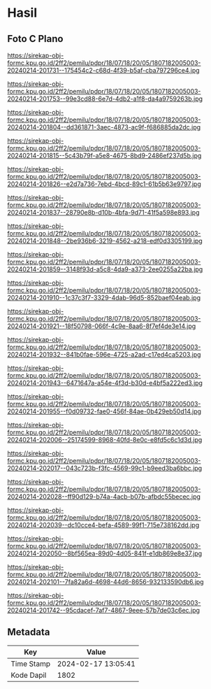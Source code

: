 # Hasil

## Foto C Plano

https://sirekap-obj-formc.kpu.go.id/2ff2/pemilu/pdpr/18/07/18/20/05/1807182005003-20240214-201731--175454c2-c68d-4f39-b5af-cba797296ce4.jpg

https://sirekap-obj-formc.kpu.go.id/2ff2/pemilu/pdpr/18/07/18/20/05/1807182005003-20240214-201753--99e3cd88-6e7d-4db2-a1f8-da4a9759263b.jpg

https://sirekap-obj-formc.kpu.go.id/2ff2/pemilu/pdpr/18/07/18/20/05/1807182005003-20240214-201804--dd361871-3aec-4873-ac9f-f686885da2dc.jpg

https://sirekap-obj-formc.kpu.go.id/2ff2/pemilu/pdpr/18/07/18/20/05/1807182005003-20240214-201815--5c43b79f-a5e8-4675-8bd9-2486ef237d5b.jpg

https://sirekap-obj-formc.kpu.go.id/2ff2/pemilu/pdpr/18/07/18/20/05/1807182005003-20240214-201826--e2d7a736-7ebd-4bcd-89c1-61b5b63e9797.jpg

https://sirekap-obj-formc.kpu.go.id/2ff2/pemilu/pdpr/18/07/18/20/05/1807182005003-20240214-201837--28790e8b-d10b-4bfa-9d71-41f5a598e893.jpg

https://sirekap-obj-formc.kpu.go.id/2ff2/pemilu/pdpr/18/07/18/20/05/1807182005003-20240214-201848--2be936b6-3219-4562-a218-edf0d3305199.jpg

https://sirekap-obj-formc.kpu.go.id/2ff2/pemilu/pdpr/18/07/18/20/05/1807182005003-20240214-201859--3148f93d-a5c8-4da9-a373-2ee0255a22ba.jpg

https://sirekap-obj-formc.kpu.go.id/2ff2/pemilu/pdpr/18/07/18/20/05/1807182005003-20240214-201910--1c37c3f7-3329-4dab-96d5-852baef04eab.jpg

https://sirekap-obj-formc.kpu.go.id/2ff2/pemilu/pdpr/18/07/18/20/05/1807182005003-20240214-201921--18f50798-066f-4c9e-8aa6-8f7ef4de3e14.jpg

https://sirekap-obj-formc.kpu.go.id/2ff2/pemilu/pdpr/18/07/18/20/05/1807182005003-20240214-201932--841b0fae-596e-4725-a2ad-c17ed4ca5203.jpg

https://sirekap-obj-formc.kpu.go.id/2ff2/pemilu/pdpr/18/07/18/20/05/1807182005003-20240214-201943--6471647a-a54e-4f3d-b30d-e4bf5a222ed3.jpg

https://sirekap-obj-formc.kpu.go.id/2ff2/pemilu/pdpr/18/07/18/20/05/1807182005003-20240214-201955--f0d09732-fae0-456f-84ae-0b429eb50d14.jpg

https://sirekap-obj-formc.kpu.go.id/2ff2/pemilu/pdpr/18/07/18/20/05/1807182005003-20240214-202006--25174599-8968-40fd-8e0c-e8fd5c6c1d3d.jpg

https://sirekap-obj-formc.kpu.go.id/2ff2/pemilu/pdpr/18/07/18/20/05/1807182005003-20240214-202017--043c723b-f3fc-4569-99c1-b9eed3ba6bbc.jpg

https://sirekap-obj-formc.kpu.go.id/2ff2/pemilu/pdpr/18/07/18/20/05/1807182005003-20240214-202028--ff90d129-b74a-4acb-b07b-afbdc55becec.jpg

https://sirekap-obj-formc.kpu.go.id/2ff2/pemilu/pdpr/18/07/18/20/05/1807182005003-20240214-202039--dc10cce4-befa-4589-99f1-715e738162dd.jpg

https://sirekap-obj-formc.kpu.go.id/2ff2/pemilu/pdpr/18/07/18/20/05/1807182005003-20240214-202050--8bf565ea-89d0-4d05-841f-e1db869e8e37.jpg

https://sirekap-obj-formc.kpu.go.id/2ff2/pemilu/pdpr/18/07/18/20/05/1807182005003-20240214-202101--7fa82a6d-4698-44d6-8656-932133590db6.jpg

https://sirekap-obj-formc.kpu.go.id/2ff2/pemilu/pdpr/18/07/18/20/05/1807182005003-20240214-201742--95cdacef-7af7-4867-9eee-57b7de03c6ec.jpg


## Metadata

| Key        | Value               |
| ---------- | ------------------- |
| Time Stamp | 2024-02-17 13:05:41 |
| Kode Dapil | 1802                |



